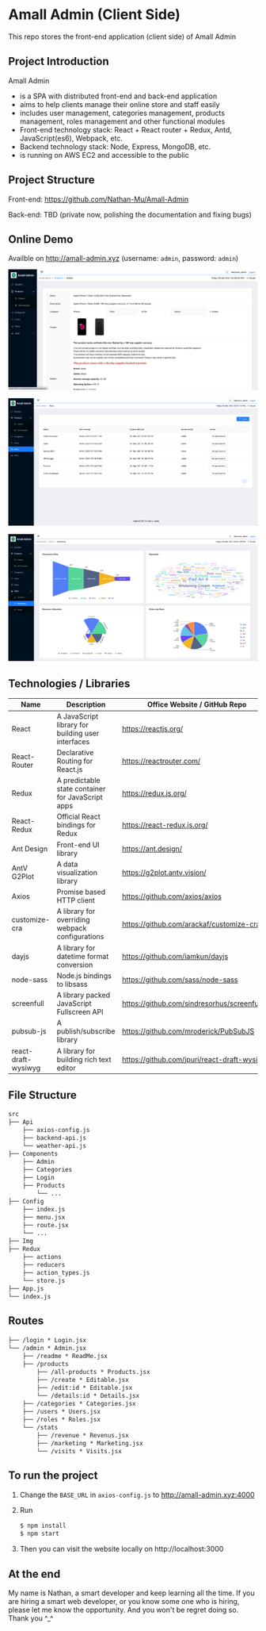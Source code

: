 # Amall Admin (Client Side)

This repo stores the front-end application (client side) of Amall Admin

## Project Introduction

Amall Admin

- is a SPA with distributed front-end and back-end application
- aims to help clients manage their online store and staff easily
- includes user management, categories management, products management, roles management and other functional modules
- Front-end technology stack: React + React router + Redux, Antd, JavaScript(es6), Webpack, etc.
- Backend technology stack: Node, Express, MongoDB, etc.
- is running on AWS EC2 and accessible to the public

## Project Structure

Front-end: https://github.com/Nathan-Mu/Amall-Admin 

Back-end: TBD (private now, polishing the documentation and fixing bugs)

## Online Demo

Availble on http://amall-admin.xyz (username: `admin`, password: `admin`)

![image-20210305155015150](README.assets/image-20210305155015150.png)

![image-20210305155127963](README.assets/image-20210305155127963.png)

![image-20210305155151932](README.assets/image-20210305155151932.png)

## Technologies / Libraries

| Name                | Description                                       | Office Website / GitHub Repo                   |
| ------------------- | ------------------------------------------------- | ---------------------------------------------- |
| React               | A JavaScript library for building user interfaces | https://reactjs.org/                           |
| React-Router        | Declarative Routing for React.js                  | https://reactrouter.com/                       |
| Redux               | A predictable state container for JavaScript apps | https://redux.js.org/                          |
| React-Redux         | Official React bindings for Redux                 | https://react-redux.js.org/                    |
| Ant Design          | Front-end UI library                              | https://ant.design/                            |
| AntV G2Plot         | A data visualization library                      | https://g2plot.antv.vision/                    |
| Axios               | Promise based HTTP client                         | https://github.com/axios/axios                 |
| customize-cra       | A library for overriding webpack configurations   | https://github.com/arackaf/customize-cra       |
| dayjs               | A library for datetime format conversion          | https://github.com/iamkun/dayjs                |
| node-sass           | Node.js bindings to libsass                       | https://github.com/sass/node-sass              |
| screenfull          | A library packed JavaScript Fullscreen API        | https://github.com/sindresorhus/screenfull.js/ |
| pubsub-js           | A publish/subscribe library                       | https://github.com/mroderick/PubSubJS          |
| react-draft-wysiwyg | A library for building rich text editor           | https://github.com/jpuri/react-draft-wysiwyg   |

## File Structure

```
src 
├── Api
    ├── axios-config.js
    ├── backend-api.js
    └── weather-api.js
├── Components
    ├── Admin
    ├── Categories
    ├── Login
    ├── Products
		└── ...
├── Config
    ├── index.js
    ├── menu.jsx
    ├── route.jsx
    └── ... 
├── Img
├── Redux
	├── actions
    ├── reducers
    ├── action_types.js
    └── store.js 
├── App.js
└── index.js
```

## Routes

```
├── /login * Login.jsx
└── /admin * Admin.jsx
    ├── /readme * ReadMe.jsx
    ├── /products
    	├── /all-products * Products.jsx
        ├── /create * Editable.jsx
        ├── /edit:id * Editable.jsx
        └── /details:id * Details.jsx
    ├── /categories * Categories.jsx
    ├── /users * Users.jsx
    ├── /roles * Roles.jsx
    └── /stats
        ├── /revenue * Revenus.jsx
        ├── /marketing * Marketing.jsx
        └── /visits * Visits.jsx
```



## To run the project

1. Change the `BASE_URL` in `axios-config.js` to http://amall-admin.xyz:4000

2. Run

   ```bash
   $ npm install
   $ npm start
   ```

3. Then you can visit the website locally on http://localhost:3000

## At the end

My name is Nathan, a smart developer and keep learning all the time. If you are hiring a smart web developer, or you know some one who is hiring, please let me know the opportunity. And you won't be regret doing so. Thank you ^_^